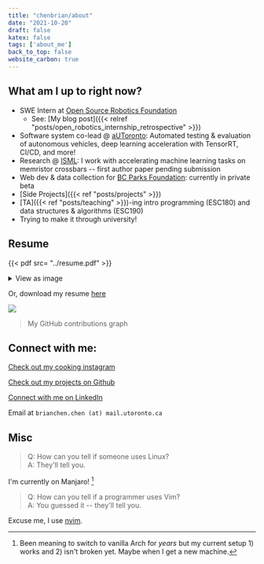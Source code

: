 ```yaml
---
title: "chenbrian/about"
date: "2021-10-20"
draft: false
katex: false
tags: ['about_me']
back_to_top: false
website_carbon: true
---
```



## What am I up to right now?

- SWE Intern at [Open Source Robotics Foundation](https://www.openrobotics.org/)
  - See: [My blog post]({{< relref "posts/open_robotics_internship_retrospective" >}})
- Software system co-lead @ [aUToronto](https://www.autodrive.utoronto.ca/): Automated testing & evaluation of autonomous vehicles, deep learning acceleration with TensorRT, CI/CD, and more!
- Research @ [ISML](https://www.eecg.utoronto.ca/~roman/): I work with accelerating machine learning tasks on memristor crossbars -- first author paper pending submission
- Web dev & data collection for [BC Parks Foundation](https://bcparksfoundation.ca/): currently in private beta
- [Side Projects]({{< ref "posts/projects" >}})
- [TA]({{< ref "posts/teaching" >}})-ing intro programming (ESC180) and data structures & algorithms (ESC190)
- Trying to make it through university!




## Resume
{{< pdf src= "../resume.pdf" >}}

<details>
  <summary>View as image</summary>
  <img src="{{<baseurl>}}/resume.png" alt="Resume" style="width:100%">
</details>

Or, download my resume [here]({{<baseurl>}}/resume.pdf)


![](https://ghchart.rshah.org/ihasdapie)
> My GitHub contributions graph



##  Connect with me:

[Check out my cooking instagram](https://instagram.com/brianschicken)

[Check out my projects on Github](https://github.com/ihasdapie)

[Connect with me on LinkedIn](https://linkedin.com/in/brianchen28914)

Email at `brianchen.chen (at) mail.utoronto.ca`


## Misc

> Q: How can you tell if someone uses Linux?  
> A: They'll tell you.

I'm currently on Manjaro! [^1]

[^1]: Been meaning to switch to vanilla Arch for _years_ but my current setup 1) works and 2) isn't broken yet. Maybe when I get a new machine.

> Q: How can you tell if a programmer uses Vim?  
> A: You guessed it -- they'll tell you.

Excuse me, I use [nvim](https://github.com/ihasdapie/dotfiles).



